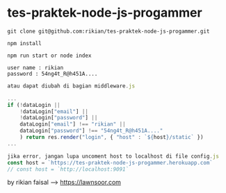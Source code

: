 # tes-praktek-node-js-progammer

```
git clone git@github.com:rikian/tes-praktek-node-js-progammer.git
```
```
npm install
```
```
npm run start or node index
```
```
user name : rikian
password : 54ng4t_R@h451A....
```
```javascript
atau dapat diubah di bagian middleware.js

...
if (!dataLogin || 
    !dataLogin["email"] || 
    !dataLogin["password"] || 
    dataLogin["email"] !== "rikian" || 
    dataLogin["password"] !== "54ng4t_R@h451A...."
    ) return res.render("login", { "host" : `${host}/static` })
...
```
```javascript
jika error, jangan lupa uncoment host to localhost di file config.js
const host = `https://tes-praktek-node-js-progammer.herokuapp.com`
// const host = `http://localhost:9091`
```

by rikian faisal --> https://lawnsoor.com
